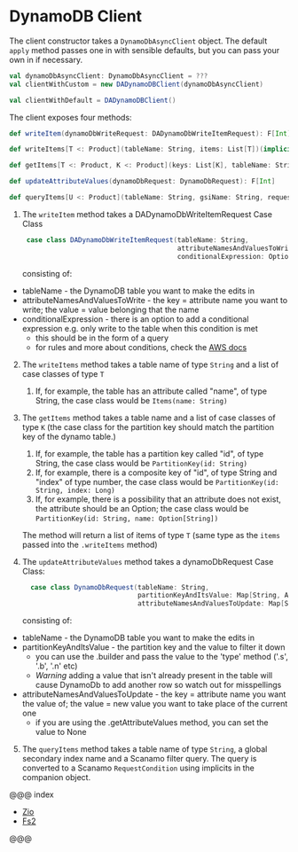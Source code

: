# DynamoDB Client

The client constructor takes a `DynamoDbAsyncClient` object. The default `apply` method passes one in with sensible defaults, but you can pass your own in if necessary.

```scala
val dynamoDbAsyncClient: DynamoDbAsyncClient = ???
val clientWithCustom = new DADynamoDBClient(dynamoDbAsyncClient)

val clientWithDefault = DADynamoDBClient()
```

The client exposes four methods:

```scala
def writeItem(dynamoDbWriteRequest: DADynamoDbWriteItemRequest): F[Int]

def writeItems[T <: Product](tableName: String, items: List[T])(implicit format: DynamoFormat[T]): F[BatchWriteItemResponse]

def getItems[T <: Product, K <: Product](keys: List[K], tableName: String)(implicit returnFormat: DynamoFormat[T], keyFormat: DynamoFormat[K]): F[List[T]]

def updateAttributeValues(dynamoDbRequest: DynamoDbRequest): F[Int]

def queryItems[U <: Product](tableName: String, gsiName: String, requestCondition: RequestCondition)(implicit returnTypeFormat: DynamoFormat[U]): F[List[U]]
```

1. The `writeItem` method takes a DADynamoDbWriteItemRequest Case Class
    ```scala
     case class DADynamoDbWriteItemRequest(tableName: String,
                                           attributeNamesAndValuesToWrite: Map[String, AttributeValue],
                                           conditionalExpression: Option[String]=None)
    ```
   consisting of:

- tableName - the DynamoDB table you want to make the edits in
- attributeNamesAndValuesToWrite - the key = attribute name you want to write; the value = value belonging that the name
- conditionalExpression - there is an option to add a conditional expression e.g. only write to the table when this condition is met
  - this should be in the form of a query
  - for rules and more about conditions, check the [AWS docs](https://docs.aws.amazon.com/amazondynamodb/latest/developerguide/Expressions.OperatorsAndFunctions.html#Expressions.OperatorsAndFunctions.Syntax)


2. The `writeItems` method takes a table name of type `String` and a list of case classes of type `T`
    1. If, for example, the table has an attribute called "name", of type String, the case class would be `Items(name: String)`


3. The `getItems` method takes a table name and a list of case classes of type `K` (the case class for the partition key should match the partition key of the dynamo table.)
    1. If, for example, the table has a partition key called "id", of type String, the case class would be `PartitionKey(id: String)`
    2. If, for example, there is a composite key of "id", of type String and "index" of type number, the case class would be `PartitionKey(id: String, index: Long)`
    3. If, for example, there is a possibility that an attribute does not exist, the attribute should be an Option; the case class would be `PartitionKey(id: String, name: Option[String])`

   The method will return a list of items of type `T` (same type as the `items` passed into the `.writeItems` method)


4. The `updateAttributeValues` method takes a dynamoDbRequest Case Class:

    ```scala
      case class DynamoDbRequest(tableName: String,
                                 partitionKeyAndItsValue: Map[String, AttributeValue],
                                 attributeNamesAndValuesToUpdate: Map[String, Option[AttributeValue]])
    ```
   consisting of:

- tableName - the DynamoDB table you want to make the edits in
- partitionKeyAndItsValue - the partition key and the value to filter it down
    - you can use the .builder and pass the value to the 'type' method ('.s', '.b', '.n' etc)
    - *Warning* adding a value that isn't already present in the table will cause DynamoDb to add another row so watch out for misspellings
- attributeNamesAndValuesToUpdate - the key = attribute name you want the value of; the value = new value you want to take place of the current one
    - if you are using the .getAttributeValues method, you can set the value to None


5. The `queryItems` method takes a table name of type `String`, a global secondary index name and a Scanamo filter query. The query is converted to a Scanamo `RequestCondition` using implicits in the companion object.


@@@ index

* [Zio](zio.md)
* [Fs2](fs2.md)

@@@
